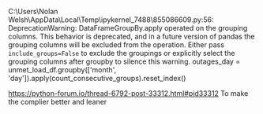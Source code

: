 C:\Users\Nolan Welsh\AppData\Local\Temp\ipykernel_7488\855086609.py:56: DeprecationWarning: DataFrameGroupBy.apply operated on the grouping columns. This behavior is deprecated, and in a future version of pandas the grouping columns will be excluded from the operation. Either pass `include_groups=False` to exclude the groupings or explicitly select the grouping columns after groupby to silence this warning.
  outages_day = unmet_load_df.groupby(['month', 'day']).apply(count_consecutive_groups).reset_index()
  
  https://python-forum.io/thread-6792-post-33312.html#pid33312
  To make the complier better and leaner 